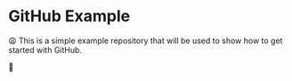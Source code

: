 GitHub Example
==============
😩
This is a simple example repository that will be used to show how to get started with GitHub.


🐅
